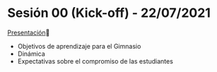 # Sesión 00 (Kick-off) - 22/07/2021

[Presentación](https://docs.google.com/presentation/d/e/2PACX-1vQB-3zKjdnEiW_PCUtAyDUmu8ye0AGxMhinZIbKzQxqRbLrsDIMbHnxUQNP8BUi4B-NA3bU-g3W05Bg/pub?start=false&loop=false&delayms=5000)🔗

- Objetivos de aprendizaje para el Gimnasio
- Dinámica
- Expectativas sobre el compromiso de las estudiantes
